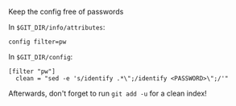 Keep the config free of passwords

In `$GIT_DIR/info/attributes`:

    config filter=pw

In `$GIT_DIR/config`:

    [filter "pw"]
      clean = "sed -e 's/identify .*\";/identify <PASSWORD>\";/'"

Afterwards, don't forget to run `git add -u` for a clean index!
